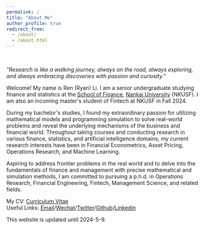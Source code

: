 ```yaml
---
permalink: /
title: "About Me"
author_profile: true
redirect_from: 
  - /about/
  - /about.html
---
```


<br/>

_"Research is like a walking journey, always on the road, always exploring, and always embracing discoveries with passion and curiosity."_



Welcome! My name is Ren (Ryan) Li. I am a senior undergraduate studying finance and statistics at the [School of Finance](http://en.finance.nankai.edu.cn/), [Nankai University](https://en.nankai.edu.cn/) (NKUSF). I am also an incoming master's student of Fintech at NKUSF in Fall 2024.

During my bachelor's studies, I found my extraordinary passion for utilizing mathematical models and programming simulation to solve real-world problems and reveal the underlying mechanisms of the business and financial world. Throughout taking courses and conducting research in various finance, statistics, and artificial intelligence domains, my current research interests have been in Financial Econometrics, Asset Pricing, Operations Research, and Machine Learning. 

Aspiring to address frontier problems in the real world and to delve into the fundamentals of finance and management with precise mathematical and simulation methods, I am committed to pursuing a p.h.d. in Operations Research, Financial Engineering, Fintech, Management Science, and related fields. 

My CV: [Curriculum Vitae](../assets/CurriculumVitae.pdf)  
Useful Links: [Email](mailto:2013455@mail.nankai.edu.cn)/[Wechat](../images/Wechat.jpg)/[Twitter](https://twitter.com/RyanLee32714932)/[Github](https://github.com/Ren-Ryan-Li)/[Linkedin](https://www.linkedin.com/in/%E4%BB%BB-%E6%9D%8E-8692b9225/)

This website is updated until 2024-5-9.
